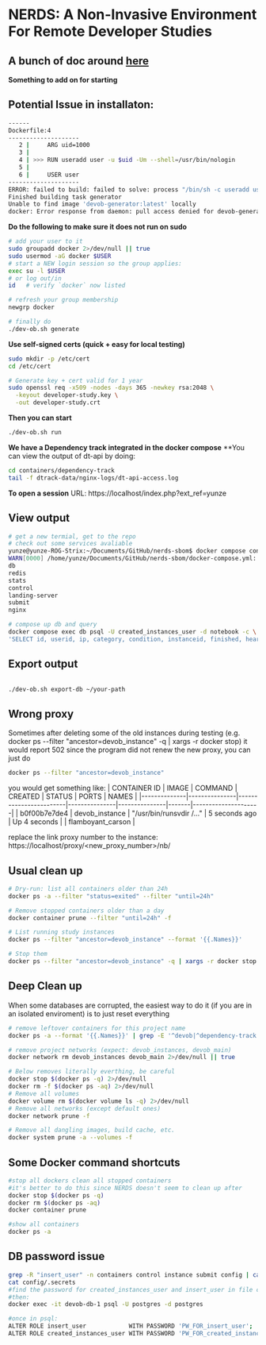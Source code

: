# NERDS: A Non-Invasive Environment For Remote Developer Studies

**A bunch of doc around [here](doc/tech.md)**
-----

**Something to add on for starting**
## Potential Issue in installaton:

```bash
------
Dockerfile:4
--------------------
   2 |     ARG uid=1000
   3 |     
   4 | >>> RUN useradd user -u $uid -Um --shell=/usr/bin/nologin
   5 |     
   6 |     USER user
--------------------
ERROR: failed to build: failed to solve: process "/bin/sh -c useradd user -u $uid -Um --shell=/usr/bin/nologin" did not complete successfully: exit code: 4
Finished building task generator
Unable to find image 'devob-generator:latest' locally
docker: Error response from daemon: pull access denied for devob-generator, repository does not exist or may require 'docker login': denied: requested access to the resource is denied

```

**Do the following to make sure it does not run on sudo** 
```bash
# add your user to it
sudo groupadd docker 2>/dev/null || true
sudo usermod -aG docker $USER
# start a NEW login session so the group applies:
exec su -l $USER
# or log out/in
id   # verify `docker` now listed

# refresh your group membership
newgrp docker

# finally do 
./dev-ob.sh generate

```


**Use self-signed certs (quick + easy for local testing)**

```bash
sudo mkdir -p /etc/cert
cd /etc/cert

# Generate key + cert valid for 1 year
sudo openssl req -x509 -nodes -days 365 -newkey rsa:2048 \
  -keyout developer-study.key \
  -out developer-study.crt

```

**Then you can start**

```bash
./dev-ob.sh run
```
**We have a Dependency track integrated in the docker compose**
**You can view the output of dt-api by doing: 
```bash
cd containers/dependency-track
tail -f dtrack-data/nginx-logs/dt-api-access.log

```


**To open a session**
URL: https://localhost/index.php?ext_ref=yunze


## View output

```bash
# get a new termial, get to the repo 
# check out some services avaliable
yunze@yunze-ROG-Strix:~/Documents/GitHub/nerds-sbom$ docker compose config --services
WARN[0000] /home/yunze/Documents/GitHub/nerds-sbom/docker-compose.yml: the attribute `version` is obsolete, it will be ignored, please remove it to avoid potential confusion 
db
redis
stats
control
landing-server
submit
nginx

# compose up db and query
docker compose exec db psql -U created_instances_user -d notebook -c \
'SELECT id, userid, ip, category, condition, instanceid, finished, heartbeat, "instanceTerminated" FROM "createdInstances" ORDER BY id DESC LIMIT 20;'

```

## Export output
```bash

./dev-ob.sh export-db ~/your-path

```

## Wrong proxy
Sometimes after deleting some of the old instances during testing (e.g. docker ps --filter "ancestor=devob_instance" -q | xargs -r docker stop) 
it would report 502 since the program did not renew the new proxy, you can just do 
```bash
docker ps --filter "ancestor=devob_instance"
```
you would get something like:
| CONTAINER ID | IMAGE          | COMMAND                 | CREATED        | STATUS         | PORTS | NAMES               |
|--------------|---------------|------------------------|---------------|---------------|-------|---------------------|
| b0f00b7e7de4 | devob_instance | "/usr/bin/runsvdir /…" | 5 seconds ago | Up 4 seconds  |       | flamboyant_carson   |

replace the link proxy number to the instance:
https://localhost/proxy/<new_proxy_number>/nb/

## Usual clean up
```bash
# Dry-run: list all containers older than 24h
docker ps -a --filter "status=exited" --filter "until=24h"

# Remove stopped containers older than a day
docker container prune --filter "until=24h" -f

# List running study instances
docker ps --filter "ancestor=devob_instance" --format '{{.Names}}'

# Stop them
docker ps --filter "ancestor=devob_instance" -q | xargs -r docker stop
```

## Deep Clean up
When some databases are corrupted, the easiest way to do it (if you are in an isolated enviroment) is to just reset everything
```bash
# remove leftover containers for this project name
docker ps -a --format '{{.Names}}' | grep -E '^devob|^dependency-track|_instance$' | xargs -r docker rm -f

# remove project networks (expect: devob_instances, devob_main)
docker network rm devob_instances devob_main 2>/dev/null || true

# Below removes literally everthing, be careful
docker stop $(docker ps -q) 2>/dev/null
docker rm -f $(docker ps -aq) 2>/dev/null
# Remove all volumes
docker volume rm $(docker volume ls -q) 2>/dev/null
# Remove all networks (except default ones)
docker network prune -f

# Remove all dangling images, build cache, etc.
docker system prune -a --volumes -f
```

## Some Docker command shortcuts 

```bash
#stop all dockers clean all stopped containers
#it's better to do this since NERDS doesn't seem to clean up after
docker stop $(docker ps -q)
docker rm $(docker ps -aq)
docker container prune

#show all containers 
docker ps -a
```

## DB password issue
```bash
grep -R "insert_user" -n containers control instance submit config | cat
cat config/.secrets
#find the password for created_instances_user and insert_user in file containers/postgres/dbSchema.sql
#then:
docker exec -it devob-db-1 psql -U postgres -d postgres

#once in psql:
ALTER ROLE insert_user            WITH PASSWORD 'PW_FOR_insert_user';
ALTER ROLE created_instances_user WITH PASSWORD 'PW_FOR_created_instances_user';
```






